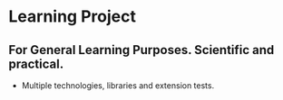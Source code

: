 # Learning Project

## For General Learning Purposes. Scientific and practical.

* Multiple technologies, libraries and extension tests.